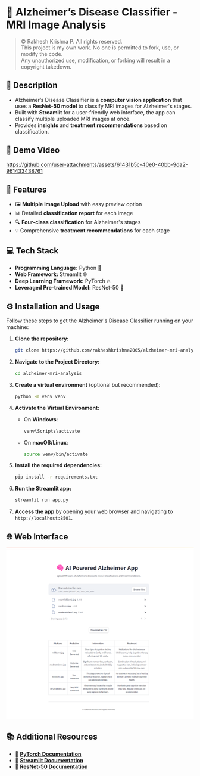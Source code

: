 # 🧠 Alzheimer’s Disease Classifier - MRI Image Analysis

> &copy; Rakhesh Krishna P. All rights reserved.  
> This project is my own work. No one is permitted to fork, use, or modify the code.  
> Any unauthorized use, modification, or forking will result in a copyright takedown.


## 📝 Description

- Alzheimer’s Disease Classifier is a **computer vision application** that uses a **ResNet-50 model** to classify MRI images for Alzheimer's stages.
- Built with **Streamlit** for a user-friendly web interface, the app can classify multiple uploaded MRI images at once.
- Provides **insights** and **treatment recommendations** based on classification.

## 🎥 Demo Video

https://github.com/user-attachments/assets/61431b5c-40e0-40bb-9da2-961433438761

## 🚀 Features

- 🖼️ **Multiple Image Upload** with easy preview option
- 📊 Detailed **classification report** for each image
- 🔍 **Four-class classification** for Alzheimer's stages
- 💡 Comprehensive **treatment recommendations** for each stage

## 💻 Tech Stack

- **Programming Language:** Python 🐍
- **Web Framework:** Streamlit 🌐
- **Deep Learning Framework:** PyTorch 🔥
- **Leveraged Pre-trained Model:** ResNet-50 🦾

## ⚙️ Installation and Usage

Follow these steps to get the Alzheimer's Disease Classifier running on your machine:

1. **Clone the repository:**
   ```bash
   git clone https://github.com/rakheshkrishna2005/alzheimer-mri-analysis.git
   ```

2. **Navigate to the Project Directory:**
   ```bash
   cd alzheimer-mri-analysis
   ```

3. **Create a virtual environment** (optional but recommended):
   ```bash
   python -m venv venv
   ```

4. **Activate the Virtual Environment:**

   - On **Windows**:
     ```bash
     venv\Scripts\activate
     ```
   - On **macOS/Linux**:
     ```bash
     source venv/bin/activate
     ```

5. **Install the required dependencies:**
   ```bash
   pip install -r requirements.txt
   ```

6. **Run the Streamlit app:**
   ```bash
   streamlit run app.py
   ```

7. **Access the app** by opening your web browser and navigating to `http://localhost:8501`.

## 🌐 Web Interface

![app](https://github.com/rakheshkrishna2005/alzheimer-mri-analysis/blob/main/attachments/app.png)

## 📚 Additional Resources

- 📘 **[PyTorch Documentation](https://pytorch.org/docs/)**
- 📘 **[Streamlit Documentation](https://docs.streamlit.io/)**
- 📘 **[ResNet-50 Documentation](https://pytorch.org/hub/pytorch_vision_resnet/)**
